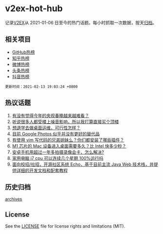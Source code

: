 # v2ex-hot-hub

 记录[V2EX](https://www.v2ex.com/)从 2021-01-06 日至今的热门话题。每小时抓取一次数据，按天[归档](archives)。
 
 ## 相关项目

- [GitHub热榜](https://github.com/lonnyzhang423/github-hot-hub)
- [知乎热榜](https://github.com/lonnyzhang423/zhihu-hot-hub)
- [微博热榜](https://github.com/lonnyzhang423/weibo-hot-hub)
- [头条热榜](https://github.com/lonnyzhang423/toutiao-hot-hub)
- [抖音热榜](https://github.com/lonnyzhang423/douyin-hot-hub)


 `更新时间：2021-02-13 19:03:24 +0800`

## 热议话题

1. [有没有觉得今年的央视春晚越来越难看？](https://www.v2ex.com/t/753112)
1. [听说很多人都受楼上噪音影响，所以我打算直接买个顶楼](https://www.v2ex.com/t/753154)
1. [想退学去做桌面运维，可行性怎样？](https://www.v2ex.com/t/753116)
1. [目前 Google Photos 似乎并没有更好的替代品](https://www.v2ex.com/t/753074)
1. [有使用 vim 写代码的兄弟姐妹么？你们都安装了哪些插件？](https://www.v2ex.com/t/753095)
1. [M1 芯片的 Mac 设备进入桌面需要多久？比 Intel 快多少秒？](https://www.v2ex.com/t/753119)
1. [安卓手机用超过一年多拍摄录像会卡，怎么解决?](https://www.v2ex.com/t/753137)
1. [家用电脑 i7 cpu 可以连续几个星期 100%运行吗](https://www.v2ex.com/t/753163)
1. [面向校招/社招，开源社区系统 Echo，基于目前主流 Java Web 技术栈，并提供详细的开发文档和配套教程](https://www.v2ex.com/t/753088)

## 历史归档

[archives](archives)

## License

See the [LICENSE](LICENSE) file for license rights and limitations (MIT).

